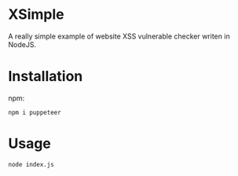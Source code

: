 # XSimple
A really simple example of website XSS vulnerable checker writen in NodeJS.

# Installation
npm:

    npm i puppeteer

# Usage

    node index.js
